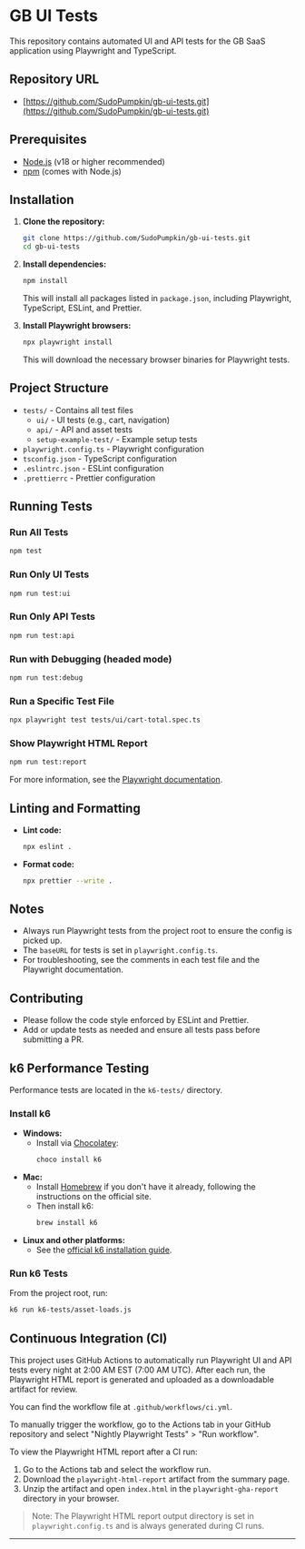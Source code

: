 # GB UI Tests

This repository contains automated UI and API tests for the GB SaaS application using Playwright and TypeScript.

## Repository URL

- [https://github.com/SudoPumpkin/gb-ui-tests.git](https://github.com/SudoPumpkin/gb-ui-tests.git)

## Prerequisites

- [Node.js](https://nodejs.org/) (v18 or higher recommended)
- [npm](https://www.npmjs.com/) (comes with Node.js)

## Installation

1. **Clone the repository:**

   ```sh
   git clone https://github.com/SudoPumpkin/gb-ui-tests.git
   cd gb-ui-tests
   ```

2. **Install dependencies:**

   ```sh
   npm install
   ```

   This will install all packages listed in `package.json`, including Playwright, TypeScript, ESLint, and Prettier.

3. **Install Playwright browsers:**
   ```sh
   npx playwright install
   ```
   This will download the necessary browser binaries for Playwright tests.

## Project Structure

- `tests/` - Contains all test files
  - `ui/` - UI tests (e.g., cart, navigation)
  - `api/` - API and asset tests
  - `setup-example-test/` - Example setup tests
- `playwright.config.ts` - Playwright configuration
- `tsconfig.json` - TypeScript configuration
- `.eslintrc.json` - ESLint configuration
- `.prettierrc` - Prettier configuration

## Running Tests

### Run All Tests

```sh
npm test
```

### Run Only UI Tests

```sh
npm run test:ui
```

### Run Only API Tests

```sh
npm run test:api
```

### Run with Debugging (headed mode)

```sh
npm run test:debug
```

### Run a Specific Test File

```sh
npx playwright test tests/ui/cart-total.spec.ts
```

### Show Playwright HTML Report

```sh
npm run test:report
```

For more information, see the [Playwright documentation](https://playwright.dev/).

## Linting and Formatting

- **Lint code:**
  ```sh
  npx eslint .
  ```
- **Format code:**
  ```sh
  npx prettier --write .
  ```

## Notes

- Always run Playwright tests from the project root to ensure the config is picked up.
- The `baseURL` for tests is set in `playwright.config.ts`.
- For troubleshooting, see the comments in each test file and the Playwright documentation.

## Contributing

- Please follow the code style enforced by ESLint and Prettier.
- Add or update tests as needed and ensure all tests pass before submitting a PR.

## k6 Performance Testing

Performance tests are located in the `k6-tests/` directory.

### Install k6

- **Windows:**
  - Install via [Chocolatey](https://chocolatey.org/):
    ```sh
    choco install k6
    ```
- **Mac:**
  - Install [Homebrew](https://brew.sh/) if you don't have it already, following the instructions on the official site.
  - Then install k6:
    ```sh
    brew install k6
    ```
- **Linux and other platforms:**
  - See the [official k6 installation guide](https://k6.io/docs/getting-started/installation/).

### Run k6 Tests

From the project root, run:

```sh
k6 run k6-tests/asset-loads.js
```

## Continuous Integration (CI)

This project uses GitHub Actions to automatically run Playwright UI and API tests every night at 2:00 AM EST (7:00 AM UTC). After each run, the Playwright HTML report is generated and uploaded as a downloadable artifact for review.

You can find the workflow file at `.github/workflows/ci.yml`.

To manually trigger the workflow, go to the Actions tab in your GitHub repository and select "Nightly Playwright Tests" > "Run workflow".

To view the Playwright HTML report after a CI run:

1. Go to the Actions tab and select the workflow run.
2. Download the `playwright-html-report` artifact from the summary page.
3. Unzip the artifact and open `index.html` in the `playwright-gha-report` directory in your browser.

> Note: The Playwright HTML report output directory is set in `playwright.config.ts` and is always generated during CI runs.

---
